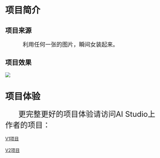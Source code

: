 # 项目简介

## 项目来源

&emsp;&emsp;&emsp;&emsp;<font size=4>利用任何一张的图片，瞬间女装起来。</font>

## 项目效果

![](https://ai-studio-static-online.cdn.bcebos.com/7c0fb055f3744bdd9d54f63e1e633d3e32631398f3a74452aaaa73ae91839308)

# 项目体验

&emsp;&emsp;&emsp;<font size=5>更完整更好的项目体验请访问AI Studio上作者的项目：</font><br><br>
[V1项目](https://aistudio.baidu.com/aistudio/projectdetail/681367)<br><br>
[V2项目](https://aistudio.baidu.com/aistudio/projectdetail/681367)
